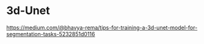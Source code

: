 # 3d-Unet

https://medium.com/@bhavya-rema/tips-for-training-a-3d-unet-model-for-segmentation-tasks-5232851d0116
